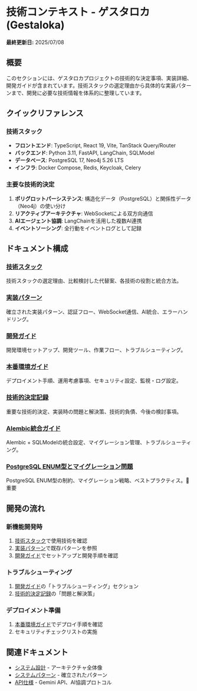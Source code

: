 # 技術コンテキスト - ゲスタロカ (Gestaloka)

**最終更新日:** 2025/07/08

## 概要

このセクションには、ゲスタロカプロジェクトの技術的な決定事項、実装詳細、開発ガイドが含まれています。技術スタックの選定理由から具体的な実装パターンまで、開発に必要な技術情報を体系的に整理しています。

## クイックリファレンス

### 技術スタック
- **フロントエンド**: TypeScript, React 19, Vite, TanStack Query/Router
- **バックエンド**: Python 3.11, FastAPI, LangChain, SQLModel
- **データベース**: PostgreSQL 17, Neo4j 5.26 LTS
- **インフラ**: Docker Compose, Redis, Keycloak, Celery

### 主要な技術的決定
1. **ポリグロットパーシステンス**: 構造化データ（PostgreSQL）と関係性データ（Neo4j）の使い分け
2. **リアクティブアーキテクチャ**: WebSocketによる双方向通信
3. **AIエージェント協調**: LangChainを活用した複数AI連携
4. **イベントソーシング**: 全行動をイベントログとして記録

## ドキュメント構成

### [技術スタック](./techStack.md)
技術スタックの選定理由、比較検討した代替案、各技術の役割と統合方法。

### [実装パターン](./implementationPatterns.md)
確立された実装パターン、認証フロー、WebSocket通信、AI統合、エラーハンドリング。

### [開発ガイド](./developmentGuide.md)
開発環境セットアップ、開発ツール、作業フロー、トラブルシューティング。

### [本番環境ガイド](./productionGuide.md)
デプロイメント手順、運用考慮事項、セキュリティ設定、監視・ログ設定。

### [技術的決定記録](./technicalDecisions.md)
重要な技術的決定、実装時の問題と解決策、技術的負債、今後の検討事項。

### [Alembic統合ガイド](./alembicIntegration.md)
Alembic + SQLModelの統合設定、マイグレーション管理、トラブルシューティング。

### [PostgreSQL ENUM型とマイグレーション問題](./postgresql_enum_migration_issues.md)
PostgreSQL ENUM型の制約、マイグレーション戦略、ベストプラクティス。🔴重要

## 開発の流れ

### 新機能開発時
1. [技術スタック](./techStack.md)で使用技術を確認
2. [実装パターン](./implementationPatterns.md)で既存パターンを参照
3. [開発ガイド](./developmentGuide.md)でセットアップと開発手順を確認

### トラブルシューティング
1. [開発ガイド](./developmentGuide.md)の「トラブルシューティング」セクション
2. [技術的決定記録](./technicalDecisions.md)の「問題と解決策」

### デプロイメント準備
1. [本番環境ガイド](./productionGuide.md)でデプロイ手順を確認
2. セキュリティチェックリストの実施

## 関連ドキュメント

- [システム設計](../design_doc.md) - アーキテクチャ全体像
- [システムパターン](../systemPatterns.md) - 確立されたパターン
- [API仕様](../api/) - Gemini API、AI協調プロトコル